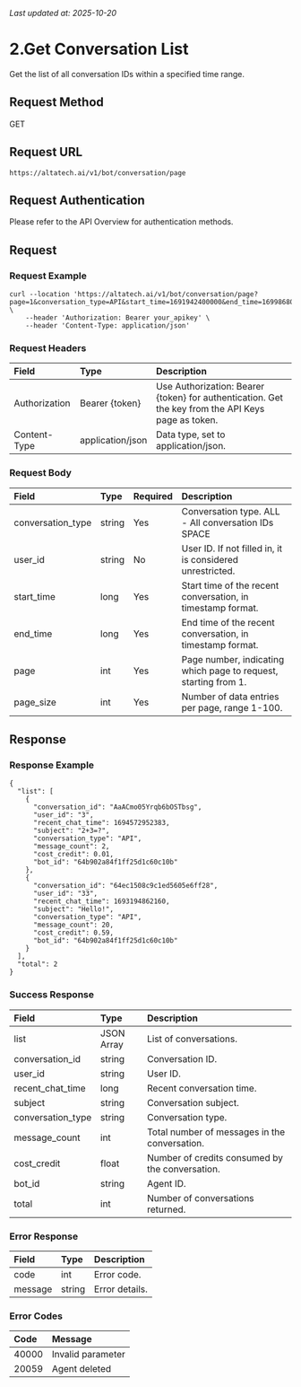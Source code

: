 _Last updated at: 2025-10-20_

# **2.Get Conversation List**

Get the list of all conversation IDs within a specified time range.

## **Request Method**

GET

## **Request URL**

`https://altatech.ai/v1/bot/conversation/page`

## **Request Authentication**

Please refer to the API Overview for authentication methods.

## **Request**

### **Request Example**

```
curl --location 'https://altatech.ai/v1/bot/conversation/page?page=1&conversation_type=API&start_time=1691942400000&end_time=1699868066999&page_size=50&user_id=1234567890'  \
	--header 'Authorization: Bearer your_apikey' \
	--header 'Content-Type: application/json'
```

### **Request Headers**

| Field | Type | Description |
| :---- | :---- | :---- |
| Authorization | Bearer {token} | Use Authorization: Bearer {token} for authentication. Get the key from the API Keys page as token. |
| Content-Type | application/json | Data type, set to application/json. |

### **Request Body**

| Field | Type | Required | Description |
| :---- | :---- | :---- | :---- |
| conversation\_type | string | Yes | Conversation type. ALL \- All conversation IDs SPACE |
| user\_id | string | No | User ID. If not filled in, it is considered unrestricted. |
| start\_time | long | Yes | Start time of the recent conversation, in timestamp format. |
| end\_time | long | Yes | End time of the recent conversation, in timestamp format. |
| page | int | Yes | Page number, indicating which page to request, starting from 1\. |
| page\_size | int | Yes | Number of data entries per page, range 1-100. |

## **Response**

### **Response Example**

```
{
  "list": [
    {
      "conversation_id": "AaACmo05Yrqb6bOSTbsg",
      "user_id": "3",
      "recent_chat_time": 1694572952383,
      "subject": "2+3=?",
      "conversation_type": "API",
      "message_count": 2,
      "cost_credit": 0.01,
      "bot_id": "64b902a84f1ff25d1c60c10b"
    },
    {
      "conversation_id": "64ec1508c9c1ed5605e6ff28",
      "user_id": "33",
      "recent_chat_time": 1693194862160,
      "subject": "Hello!",
      "conversation_type": "API",
      "message_count": 20,
      "cost_credit": 0.59,
      "bot_id": "64b902a84f1ff25d1c60c10b"
    }
  ],
  "total": 2
}
```

### **Success Response**

| Field | Type | Description |
| :---- | :---- | :---- |
| list | JSON Array | List of conversations. |
|       conversation\_id | string | Conversation ID. |
|       user\_id | string | User ID. |
|       recent\_chat\_time | long | Recent conversation time. |
|       subject | string | Conversation subject. |
|       conversation\_type | string | Conversation type. |
|       message\_count | int | Total number of messages in the conversation. |
|       cost\_credit | float | Number of credits consumed by the conversation. |
|       bot\_id | string | Agent ID. |
|       total | int | Number of conversations returned. |

### **Error Response**

| Field | Type | Description |
| :---- | :---- | :---- |
| code | int | Error code. |
| message | string | Error details. |

### **Error Codes**

| Code | Message |
| :---- | :---- |
| 40000 | Invalid parameter |
| 20059 | Agent deleted |
